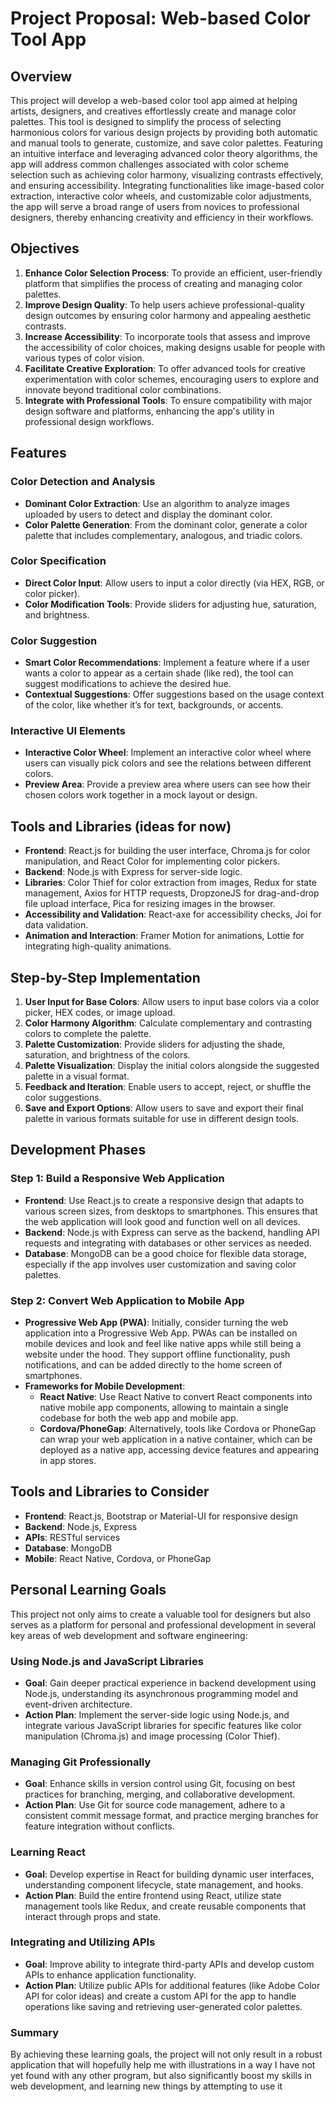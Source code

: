 # Project Proposal: Web-based Color Tool App

## Overview
This project will develop a web-based color tool app aimed at helping artists, designers, and creatives effortlessly create and manage color palettes. This tool is designed to simplify the process of selecting harmonious colors for various design projects by providing both automatic and manual tools to generate, customize, and save color palettes. Featuring an intuitive interface and leveraging advanced color theory algorithms, the app will address common challenges associated with color scheme selection such as achieving color harmony, visualizing contrasts effectively, and ensuring accessibility. Integrating functionalities like image-based color extraction, interactive color wheels, and customizable color adjustments, the app will serve a broad range of users from novices to professional designers, thereby enhancing creativity and efficiency in their workflows.

## Objectives
1. **Enhance Color Selection Process**: To provide an efficient, user-friendly platform that simplifies the process of creating and managing color palettes.
2. **Improve Design Quality**: To help users achieve professional-quality design outcomes by ensuring color harmony and appealing aesthetic contrasts.
3. **Increase Accessibility**: To incorporate tools that assess and improve the accessibility of color choices, making designs usable for people with various types of color vision.
4. **Facilitate Creative Exploration**: To offer advanced tools for creative experimentation with color schemes, encouraging users to explore and innovate beyond traditional color combinations.
5. **Integrate with Professional Tools**: To ensure compatibility with major design software and platforms, enhancing the app's utility in professional design workflows.

## Features
### Color Detection and Analysis
- **Dominant Color Extraction**: Use an algorithm to analyze images uploaded by users to detect and display the dominant color.
- **Color Palette Generation**: From the dominant color, generate a color palette that includes complementary, analogous, and triadic colors.

### Color Specification
- **Direct Color Input**: Allow users to input a color directly (via HEX, RGB, or color picker).
- **Color Modification Tools**: Provide sliders for adjusting hue, saturation, and brightness.

### Color Suggestion
- **Smart Color Recommendations**: Implement a feature where if a user wants a color to appear as a certain shade (like red), the tool can suggest modifications to achieve the desired hue.
- **Contextual Suggestions**: Offer suggestions based on the usage context of the color, like whether it’s for text, backgrounds, or accents.

### Interactive UI Elements
- **Interactive Color Wheel**: Implement an interactive color wheel where users can visually pick colors and see the relations between different colors.
- **Preview Area**: Provide a preview area where users can see how their chosen colors work together in a mock layout or design.

## Tools and Libraries (ideas for now)
- **Frontend**: React.js for building the user interface, Chroma.js for color manipulation, and React Color for implementing color pickers.
- **Backend**: Node.js with Express for server-side logic.
- **Libraries**: Color Thief for color extraction from images, Redux for state management, Axios for HTTP requests, DropzoneJS for drag-and-drop file upload interface, Pica for resizing images in the browser.
- **Accessibility and Validation**: React-axe for accessibility checks, Joi for data validation.
- **Animation and Interaction**: Framer Motion for animations, Lottie for integrating high-quality animations.

## Step-by-Step Implementation
1. **User Input for Base Colors**: Allow users to input base colors via a color picker, HEX codes, or image upload.
2. **Color Harmony Algorithm**: Calculate complementary and contrasting colors to complete the palette.
3. **Palette Customization**: Provide sliders for adjusting the shade, saturation, and brightness of the colors.
4. **Palette Visualization**: Display the initial colors alongside the suggested palette in a visual format.
5. **Feedback and Iteration**: Enable users to accept, reject, or shuffle the color suggestions.
6. **Save and Export Options**: Allow users to save and export their final palette in various formats suitable for use in different design tools.

## Development Phases
### Step 1: Build a Responsive Web Application

-   **Frontend**: Use React.js to create a responsive design that adapts to various screen sizes, from desktops to smartphones. This ensures that the web application will look good and function well on all devices.
-   **Backend**: Node.js with Express can serve as the backend, handling API requests and integrating with databases or other services as needed.
-   **Database**: MongoDB can be a good choice for flexible data storage, especially if the app involves user customization and saving color palettes.

### Step 2: Convert Web Application to Mobile App

-   **Progressive Web App (PWA)**: Initially, consider turning the web application into a Progressive Web App. PWAs can be installed on mobile devices and look and feel like native apps while still being a website under the hood. They support offline functionality, push notifications, and can be added directly to the home screen of smartphones.
-   **Frameworks for Mobile Development**:
    -   **React Native**: Use React Native to convert React components into native mobile app components, allowing to maintain a single codebase for both the web app and mobile app.
    -   **Cordova/PhoneGap**: Alternatively, tools like Cordova or PhoneGap can wrap your web application in a native container, which can be deployed as a native app, accessing device features and appearing in app stores.


## Tools and Libraries to Consider

-   **Frontend**: React.js, Bootstrap or Material-UI for responsive design
-   **Backend**: Node.js, Express
-   **APIs**: RESTful services
-   **Database**: MongoDB
-   **Mobile**: React Native, Cordova, or PhoneGap

## Personal Learning Goals

This project not only aims to create a valuable tool for designers but also serves as a platform for personal and professional development in several key areas of web development and software engineering:

### Using Node.js and JavaScript Libraries
- **Goal**: Gain deeper practical experience in backend development using Node.js, understanding its asynchronous programming model and event-driven architecture.
- **Action Plan**: Implement the server-side logic using Node.js, and integrate various JavaScript libraries for specific features like color manipulation (Chroma.js) and image processing (Color Thief).

### Managing Git Professionally
- **Goal**: Enhance skills in version control using Git, focusing on best practices for branching, merging, and collaborative development.
- **Action Plan**: Use Git for source code management, adhere to a consistent commit message format, and practice merging branches for feature integration without conflicts.

### Learning React
- **Goal**: Develop expertise in React for building dynamic user interfaces, understanding component lifecycle, state management, and hooks.
- **Action Plan**: Build the entire frontend using React, utilize state management tools like Redux, and create reusable components that interact through props and state.

### Integrating and Utilizing APIs
- **Goal**: Improve ability to integrate third-party APIs and develop custom APIs to enhance application functionality.
- **Action Plan**: Utilize public APIs for additional features (like Adobe Color API for color ideas) and create a custom API for the app to handle operations like saving and retrieving user-generated color palettes.

### Summary
By achieving these learning goals, the project will not only result in a robust application that will hopefully help me with illustrations in a way I have not yet found with any other program, but also significantly boost my skills in web development, and learning new things by attempting to use it


